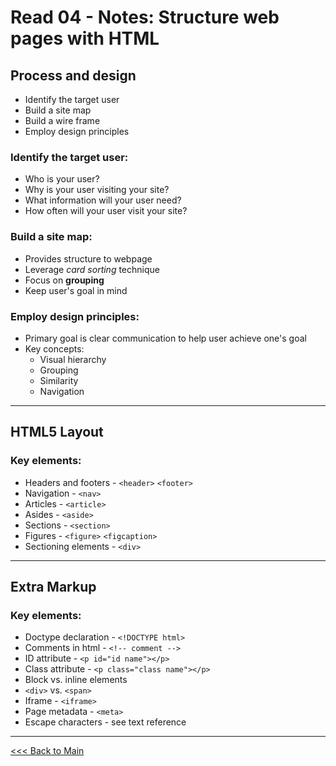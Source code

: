 # Read 04 - Notes: Structure web pages with HTML

## Process and design
+ Identify the target user
+ Build a site map
+ Build a wire frame
+ Employ design principles

### Identify the target user:
+ Who is your user?
+ Why is your user visiting your site?
+ What information will your user need?
+ How often will your user visit your site?

### Build a site map:
+ Provides structure to webpage
+ Leverage *card sorting* technique
+ Focus on **grouping**
+ Keep user's goal in mind

### Employ design principles:
+ Primary goal is clear communication to help user achieve one's goal
+ Key concepts:
  - Visual hierarchy
  - Grouping
  - Similarity
  - Navigation

***
## HTML5 Layout

### Key elements:
+ Headers and footers - `<header>` `<footer>`
+ Navigation - `<nav>`
+ Articles - `<article>`
+ Asides - `<aside>`
+ Sections - `<section>`
+ Figures - `<figure>` `<figcaption>`
+ Sectioning elements - `<div>`

***
## Extra Markup

### Key elements:
+ Doctype declaration - `<!DOCTYPE html>`
+ Comments in html - `<!-- comment -->`
+ ID attribute - `<p id="id name"></p>`
+ Class attribute - `<p class="class name"></p>`
+ Block vs. inline elements
+ `<div>` vs. `<span>`
+ Iframe - `<iframe>`
+ Page metadata - `<meta>`
+ Escape characters - see text reference

***
[<<< Back to Main](https://sangmlee76.github.io/reading-notes/)